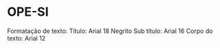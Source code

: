 # OPE-SI
Formatação de texto:
Título: Arial 18 Negrito
Sub título: Arial 16
Corpo do texto: Arial 12
